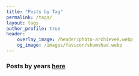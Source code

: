```yaml
---
title: "Posts by Tag"
permalink: /tags/
layout: tags
author_profile: true
header:
    overlay_image: /header/photo-archieveR.webp
    og_image: /images/favicon/shamshad.webp
---
```


### Posts by <strong><i class="fas fa-fw fa-tags" aria-hidden="true"></i>  years [here](/year)